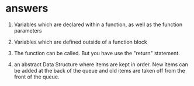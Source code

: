 # answers

1. Variables which are declared within a function, as well as the function parameters

2.  Variables which are defined outside of a function block 

3. The function can be called. But you have use the "return" statement.

4. an abstract Data Structure where items are kept in order. New items can be added at the back of the queue and old items are taken off from the front of the queue.